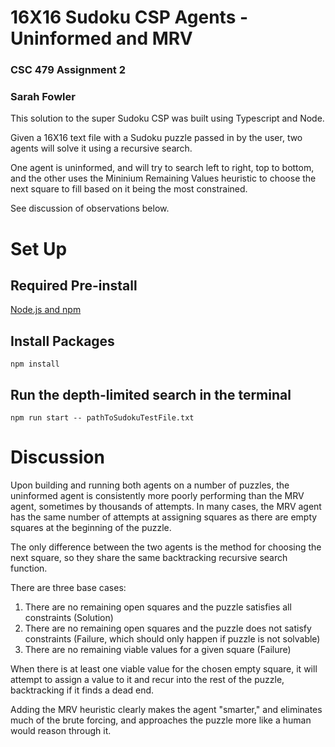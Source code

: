 # 16X16 Sudoku CSP Agents - Uninformed and MRV

### CSC 479 Assignment 2

### Sarah Fowler

This solution to the super Sudoku CSP was built using Typescript and Node.

Given a 16X16 text file with a Sudoku puzzle passed in by the user, two agents will solve it using a recursive search.

One agent is uninformed, and will try to search left to right, top to bottom, and the other uses the Mininium Remaining Values heuristic to choose the next square to fill based on it being the most constrained.

See discussion of observations below.

# Set Up

## Required Pre-install

[Node.js and npm](https://nodejs.org/en/download/)

## Install Packages

```
npm install
```

## Run the depth-limited search in the terminal

```
npm run start -- pathToSudokuTestFile.txt

```

# Discussion

Upon building and running both agents on a number of puzzles, the uninformed agent is consistently more poorly performing than the MRV agent, sometimes by thousands of attempts. In many cases, the MRV agent has the same number of attempts at assigning squares as there are empty squares at the beginning of the puzzle.

The only difference between the two agents is the method for choosing the next square, so they share the same backtracking recursive search function.

There are three base cases:

1. There are no remaining open squares and the puzzle satisfies all constraints (Solution)
2. There are no remaining open squares and the puzzle does not satisfy constraints (Failure, which should only happen if puzzle is not solvable)
3. There are no remaining viable values for a given square (Failure)

When there is at least one viable value for the chosen empty square, it will attempt to assign a value to it and recur into the rest of the puzzle, backtracking if it finds a dead end.

Adding the MRV heuristic clearly makes the agent "smarter," and eliminates much of the brute forcing, and approaches the puzzle more like a human would reason through it.
